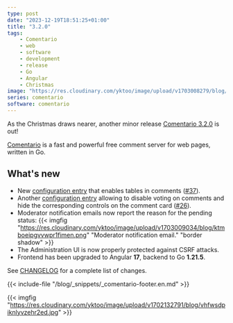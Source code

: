```yaml
---
type: post
date: "2023-12-19T18:51:25+01:00"
title: "3.2.0"
tags:
    - Comentario
    - web
    - software
    - development
    - release
    - Go
    - Angular
    - Christmas
image: "https://res.cloudinary.com/yktoo/image/upload/v1703008279/blog/btiqaq585r1whbvbdtcs.jpg"
series: comentario
software: comentario
---
```


As the Christmas draws nearer, another minor release [Comentario 3.2.0](https://gitlab.com/comentario/comentario/-/releases/v3.2.0) is out!

[Comentario](/software/comentario) is a fast and powerful free comment server for web pages, written in Go.

## What's new

<!--more-->

* New [configuration entry](https://docs.comentario.app/en/configuration/backend/dynamic/markdown.tables.enabled/) that enables tables in comments ([#37](https://gitlab.com/comentario/comentario/-/issues/37)).
* Another [configuration entry](https://docs.comentario.app/en/configuration/backend/dynamic/domain.defaults.comments.enablevoting/) allowing to disable voting on comments and hide the corresponding controls on the comment card ([#26](https://gitlab.com/comentario/comentario/-/issues/26)).
* Moderator notification emails now report the reason for the pending status:
{{< imgfig "https://res.cloudinary.com/yktoo/image/upload/v1703009034/blog/ktmboeipgvvwpr1fimen.png" "Moderator notification email." "border shadow" >}}
* The Administration UI is now properly protected against CSRF attacks.
* Frontend has been upgraded to Angular **17**, backend to Go **1.21.5**.

See [CHANGELOG](https://gitlab.com/comentario/comentario/-/blob/master/CHANGELOG.md) for a complete list of changes.

{{< include-file "/blog/_snippets/_comentario-footer.en.md" >}}

{{< imgfig "https://res.cloudinary.com/yktoo/image/upload/v1702132791/blog/vhfwsdpiknlyvzehr2ed.jpg" >}}

